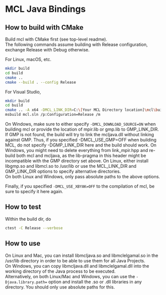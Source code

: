 # MCL Java Bindings

## How to build with CMake
Build mcl with CMake first (see top-level readme).  
The following commands assume building with Release configuration, exchange Release with Debug otherwise.

For Linux, macOS, etc.
```bash
mkdir build
cd build
cmake ..
cmake --build . --config Release
```
For Visual Studio,
```bash
mkdir build
cd build
cmake .. -A x64 -DMCL_LINK_DIR=C:\[Your MCL Directory location]\mcl\build\lib\Release\ -DGMP_LINK_DIR=C:\[Your MCL Directory location]\mcl\external\cybozulib_ext\lib\mt\14\ ..
msbuild mcl.sln /p:Configuration=Release /m
```
On Windows, make sure to either specify `-DMCL_DOWNLOAD_SOURCE=ON` when building mcl or provide the location of mpir.lib or gmp.lib to GMP_LINK_DIR. 
If GMP is not found, the build will try to link the mcljava.dll without linking against GMP. Thus, if you specified -DMCL_USE_GMP=OFF when building MCL, do not specify -DGMP_LINK_DIR here and the build should work.
On Windows, you might need to delete everything from link_mpir.hpp and re-build both mcl and mcljava, as the lib-pragma in this header might be incompatible with the GMP directory set above.
On Linux, either install libgmp.so and libmcl.so to /usr/lib or use the MCL_LINK_DIR and GMP_LINK_DIR options to specify alternative directories.  
On both Linux and Windows, only pass absolute paths to the above options.  

Finally, if you specified `-DMCL_USE_XBYAK=OFF` to the compilation of mcl, be sure to specify it here again.


## How to test
Within the build dir, do
```bash
ctest -C Release --verbose
```

## How to use

On Linux and Mac, you can install libmcljava.so and libmclelgamal.so in the /usr/lib directory in order to be able to use them for all Java Projects.  
On Windows, you can copy libmcljava.dll and libmclelgamal.dll into the working directory of the Java process to be executed.  
Alternatively, on both Linux/Mac and Windows, you can use the `-Djava.library.path=` option and install the .so or .dll libraries in any directory. You should only use absolute paths for this.